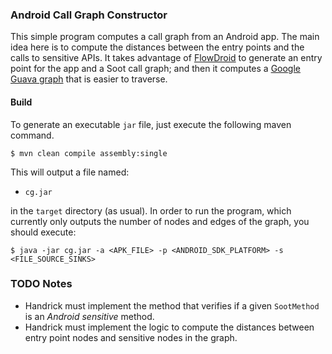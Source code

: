 ### Android Call Graph Constructor

This simple program computes a call graph from an Android app. The main idea here is to compute the distances 
between the entry points and the calls to sensitive APIs. It takes advantage of [FlowDroid](https://github.com/secure-software-engineering/FlowDroid) 
to generate an entry point for the app and a Soot call graph; and then it 
computes a [Google Guava graph](https://github.com/google/guava/wiki/GraphsExplained) that is easier to traverse. 

#### Build 

To generate an executable `jar` file, just execute the following 
maven command. 

```{shell}
$ mvn clean compile assembly:single
```

This will output a file named: 

   * `cg.jar`

in the `target` directory (as usual). In order to run the program, which currently only outputs the number of nodes and edges of the graph, 
you should execute: 

````{shell}
$ java -jar cg.jar -a <APK_FILE> -p <ANDROID_SDK_PLATFORM> -s <FILE_SOURCE_SINKS>
````

### TODO Notes

   * Handrick must implement the method that verifies if a given `SootMethod` is an _Android sensitive_ method.
   * Handrick must implement the logic to compute the distances between entry point nodes and sensitive nodes in the graph. 